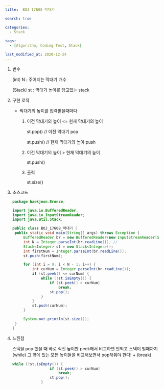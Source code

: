 ```yaml
---
title:  BOJ 17608 막대기

search: true

categories:
  - Stack
  
tags: 
  - [Algorithm, Coding Test, Stack]

last_modified_at: 2020-12-24
---
```



1. 변수

   (int) N : 주어지는 막대기 개수

   (Stack<Integer>) st : 막대기 높이를 담고있는 stack

   

2. 구현 로직

   - 막대기의 높이를 입력받을때마다

     1. 이전 막대기의 높이 <= 현재 막대기의 높이

        st.pop()    // 이전 막대기 pop

        st.push()  // 현재 막대기의 높이 push

     2. 이전 막대기의 높이 > 현재 막대기의 높이

        st.push()

     3. 출력

        st.size()

        

3. 소스코드

   ```java
   package baekjoon.Bronze;
   
   import java.io.BufferedReader;
   import java.io.InputStreamReader;
   import java.util.Stack;
   
   public class BOJ_17608_막대기 {
   	public static void main(String[] args) throws Exception {
   		BufferedReader br = new BufferedReader(new InputStreamReader(System.in));
   		int N = Integer.parseInt(br.readLine()); //
   		Stack<Integer> st = new Stack<Integer>();
   		int firstNum = Integer.parseInt(br.readLine());
   		st.push(firstNum);
   
   		for (int i = 0; i < N - 1; i++) {
   			int curNum = Integer.parseInt(br.readLine());
   			if (st.peek() <= curNum) {
   				while (!st.isEmpty()) {
   					if (st.peek() > curNum)
   						break;
   					st.pop();
   				}
   			}
   			st.push(curNum);
   		}
   
   		System.out.println(st.size());
   	}
   }
   ```

   

4. 느낀점

   스택을 pop 했을 때 바로 직전 높이만 peek해서 비교하면 안되고 스택이 빌때까지(while) 그 앞에 있는 모든 높이들을 비교해보면서 pop해줘야 한다! + (break)

   ```java
   while (!st.isEmpty()) {
   					if (st.peek() > curNum)
   						break;
   					st.pop();
   				}
   ```

   

   
